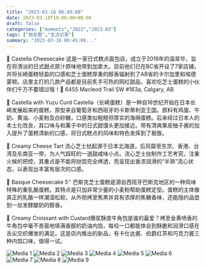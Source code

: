 ```yaml
---
title: "2023-03-18 06:45:08"
date: 2023-03-18T10:00:00+08:00
draft: false
categories: ["moments","2023","2023-03"]
tags: ["朋友圈","生活记录"]
summary: "2023-03-18 06:45:08..."
---
```


🍯 Castella Cheesecake
这是一家日式糕点面包店，成立于2018年的温哥华，旨在将清淡的日式甜点原汁原味地带到加拿大。目前他们已在BC省开设了7家店铺，并将长崎蛋糕轻盈的口感和芝士蛋糕厚重的醇香辐射到了AB省的卡尔加里和埃德蒙顿。店里主打的几款产品都是目前炙手可热的网红甜品，喜欢吃芝士蛋糕的小伙伴们千万不要错过哦！
​💛 6455 Macleod Trail SW #163a, Calgary, AB 

🧀 Castella with Yuzu Curd
Castella（长崎蛋糕）是一种自16世纪开始在日本长崎发展起来的蛋糕，原型来自葡萄牙和西班牙的卡斯蒂利亚王国。原料有鸡蛋、牛奶、黄油、小麦粉及白砂糖，口感类似粗糙但厚实的海绵蛋糕。后来经过日本人的本土化改良，其口味与和菓子中的日式甜馒头更加接近。带有清爽果皮柚子酱的加入提升了蛋糕清新的口感，将日式糕点的风味和特色发挥到了极致。

🧀 Creamy Cheese Tart
流心芝士挞起源于日本北海道，后风靡至东京、香港、台湾及东南亚一带，为人气超旺的一道甜咸味小点。流心芝士挞制作工艺考究，注重火候的把控，其重点是不能将挞馅完全烤透，而呈现出香浓润滑的“半熟”流心状态，以表现出丰富有层次的口感。

🧀 Basque Cheesecake 5''
巴斯克芝士蛋糕是源自西班牙巴斯克地区的一种风味特殊的重乳酪蛋糕。其特点是只加非常少量的小麦粉帮助蛋糕定型。蛋糕的主体像真正的乳酪一样潮湿松软，从外侧烤至焦黑并具有浓厚的焦糖香味，还能隐约品尝到一丝发酵酸奶的醇香。

🧀 Creamy Croissant with Custard 
​爆浆酥皮牛角包是谁的最爱？烤至金黄喷香的牛角包中毫不吝啬地填满香醇的奶油内馅，每咬一口都能体会到酥脆和润滑口感在舌尖交织爆发的满足。这是店内推出的新品，有卡仕达酱、伯爵红茶和巧克力酱三种内馅口味，值得一试。

![Media 1](/Moments/photos/2023-03-18/202303180645080.jpg)
![Media 2](/Moments/photos/2023-03-18/202303180645081.jpg)
![Media 3](/Moments/photos/2023-03-18/202303180645082.jpg)
![Media 4](/Moments/photos/2023-03-18/202303180645083.jpg)
![Media 5](/Moments/photos/2023-03-18/202303180645084.jpg)
![Media 6](/Moments/photos/2023-03-18/202303180645085.jpg)
![Media 7](/Moments/photos/2023-03-18/202303180645086.jpg)
![Media 8](/Moments/photos/2023-03-18/202303180645087.jpg)
![Media 9](/Moments/photos/2023-03-18/202303180645088.jpg)

